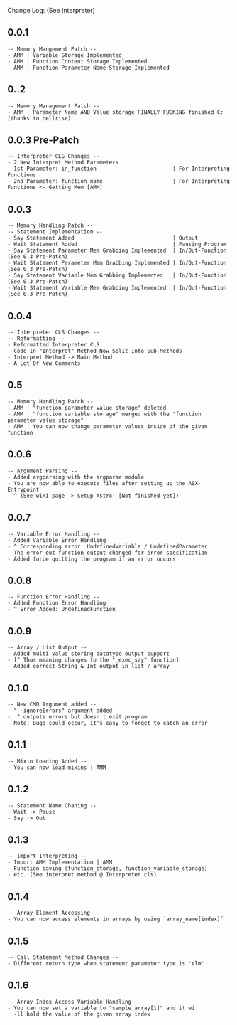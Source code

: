 Change Log: (See Interpreter)

## 0.0.1
    -- Memory Mangement Patch -- 
    - AMM | Variable Storage Implemented
    - AMM | Function Content Storage Implemented
    - AMM | Function Parameter Name Storage Implemented

## 0..2
    -- Memory Management Patch -- 
    - AMM | Parameter Name AND Value storage FINALLY FUCKING finished C: (thanks to bellrise)


## 0.0.3 Pre-Patch 
    -- Interpreter CLS Changes --
    - 2 New Interpret Method Parameters
    - 1st Parameter: in_function                        | For Interpreting Functions
    - 2nd Parameter: function_name                      | For Interpreting Functions <- Getting Mem [AMM]

## 0.0.3
    -- Memory Handling Patch -- 
    -- Statement Implementation -- 
    - Say Statement Added                               | Output
    - Wait Statement Added                              | Pausing Program
    - Say Statement Parameter Mem Grabbing Implemented  | In/Out-Function (See 0.3 Pre-Patch)
    - Wait Statement Parameter Mem Grabbing Implemented | In/Out-Function (See 0.3 Pre-Patch)
    - Say Statement Variable Mem Grabbing Implemented   | In/Out-Function (See 0.3 Pre-Patch)
    - Wait Statement Variable Mem Grabbing Implemented  | In/Out-Function (See 0.3 Pre-Patch)

## 0.0.4
    -- Interpreter CLS Changes --
    -- Reformatting -- 
    - Reformatted Interpreter CLS
    - Code In "Interpret" Method Now Split Into Sub-Methods
    - Interpret Method -> Main Method
    - A Lot Of New Comments

## 0.5
    -- Memory Handling Patch --
    - AMM | "function parameter value storage" deleted
    - AMM | "function variable storage" merged with the "function parameter value storage"
    - AMM | You can now change parameter values inside of the given function

## 0.0.6
    -- Argument Parsing -- 
    - Added argparsing with the argparse module
    - You are now able to execute files after setting up the ASX-Entrypoint
    - ^ (See wiki page -> Setup Astro! [Not finished yet])

## 0.0.7
    -- Variable Error Handling -- 
    - Added Variable Error Handling
    - ^ Corresponding error: UndefinedVariable / UndefinedParameter
    - The error_out function output changed for error specification
    - Added force quitting the program if an error occurs

## 0.0.8
    -- Function Error Handling --
    - Added Function Error Handling
    - ^ Error Added: UndefinedFunction

## 0.0.9
    -- Array / List Output --
    - Added multi value storing datatype output support
    - [^ Thus meaning changes to the "_exec_say" function]
    - Added correct String & Int output in list / array

## 0.1.0
    -- New CMD Argument added -- 
    - "--ignoreErrors" argument added
    -  ^ outputs errors but doesn't exit program
    - Note: Bugs could occur, it's easy to forget to catch an error
   
## 0.1.1
    -- Mixin Loading Added --
    - You can now load mixins | AMM 

## 0.1.2
    -- Statement Name Chaning --
    - Wait -> Pause
    - Say -> Out

## 0.1.3
    -- Import Interpreting --
    - Import AMM Implementation | AMM
    - Function saving (function_storage, function_variable_storage)
    - etc. (See interpret method @ Interpreter cls)

## 0.1.4
    -- Array Element Accessing --
    - You can now access elements in arrays by using ´array_name[index]´

## 0.1.5
    -- Call Statement Method Changes --
    - Different return type when statement parameter type is 'elm'

## 0.1.6
    -- Array Index Access Variable Handling --
    - You can now set a variable to "sample_array[1]" and it wi
      -ll hold the value of the given array index
